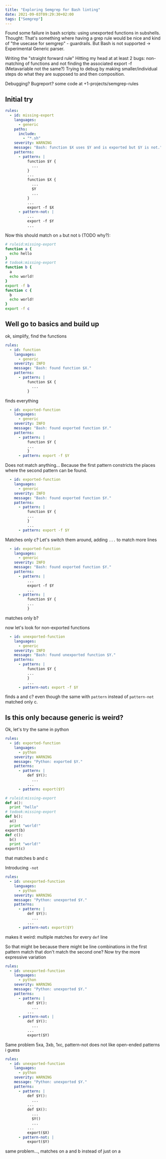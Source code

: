 ```yaml
---
title: "Exploring Semgrep for Bash linting"
date: 2021-09-03T09:29:30+02:00
tags: ["Semgrep"]
---
```


Found some failure in bash scripts: using unexported functions in subshells.
Thought: That's something where having a grep rule would be nice and kind of "the usecase for semgrep" - guardrails.
But Bash is not supported -> Experimental Generic parser.

Writing the "straight forward rule"
Hitting my head at at least 2 bugs: non-matching of functions and not finding the associated export -f (Metavariable not the same?)
Trying to debug by making smaller/individual steps do what they are supposed to and then composition.

Debugging?
Bugreport?
some code at +1-projects/semgrep-rules

## Initial try

```yaml
rules:
  - id: missing-export
    languages:
      - generic
    paths:
      include:
        - "*.sh"
    severity: WARNING
    message: "Bash: function $X uses $Y and is exported but $Y is not."
    patterns:
      - pattern: |
          function $Y {
            ...
          }
          ...
          function $X {
            ...
            $Y
            ...
          }
          ...
          export -f $X
      - pattern-not: |
          ...
          export -f $Y
          ...
```

Now this should match on `a` but not `b` (TODO why?):

```bash
# ruleid:missing-export
function a {
  echo hello
}
# todook:missing-export
function b {
  a
  echo world!
}
export -f b
function c {
  b
  echo world!
}
export -f c
```

## Well go to basics and build up
ok, simplify, find the functions
```yaml
rules:
  - id: function
    languages:
      - generic
    severity: INFO
    message: "Bash: found function $X."
    patterns:
      - pattern: |
          function $X {
            ...
          }
```
finds everything

```yaml
  - id: exported-function
    languages:
      - generic
    severity: INFO
    message: "Bash: found exported function $Y."
    patterns:
      - pattern: |
          function $Y {
          ...
          }
      - pattern: export -f $Y
```
Does not match anything... Because the first pattern constricts the places where the second pattern can be found.
```yaml
  - id: exported-function
    languages:
      - generic
    severity: INFO
    message: "Bash: found exported function $Y."
    patterns:
      - pattern: |
          function $Y {
          ...
          }
          ...
      - pattern: export -f $Y
```
Matches only c?
Let's switch them around, adding `...` to match more lines
```yaml
  - id: exported-function
    languages:
      - generic
    severity: INFO
    message: "Bash: found exported function $Y."
    patterns:
      - pattern: |
          ...
          export -f $Y
          ...
      - pattern: |
          function $Y {
          ...
          }
```
matches only b?

now let's look for non-exported functions
```yaml
  - id: unexported-function
    languages:
      - generic
    severity: INFO
    message: "Bash: found unexported function $Y."
    patterns:
      - pattern: |
          function $Y {
          ...
          }
          ...
      - pattern-not: export -f $Y
```
finds a and c? even though the same with `pattern` instead of `pattern-not` matched only c.

## Is this only because generic is weird?
Ok, let's try the same in python
```yaml
rules:
  - id: exported-function
    languages:
      - python
    severity: WARNING
    message: "Python: exported $Y."
    patterns:
      - pattern: |
          def $Y():
            ...
          ...
      - pattern: export($Y)
```
```python
# ruleid:missing-export
def a():
  print "hello"
# todook:missing-export
def b():
  a()
  print "world!"
export(b)
def c():
  b()
  print "world!"
export(c)
```
 that matches b and c

Introducing `-not`
```yaml
rules:
  - id: unexported-function
    languages:
      - python
    severity: WARNING
    message: "Python: unexported $Y."
    patterns:
      - pattern: |
          def $Y():
            ...
          ...
      - pattern-not: export($Y)
```
makes it weird: multiple matches for every `def` line

So that might be because there might be line combinations in the first pattern match that don't match the second one?
Now try the more expressive variation
```yaml
rules:
  - id: unexported-function
    languages:
      - python
    severity: WARNING
    message: "Python: unexported $Y."
    patterns:
      - pattern: |
          def $Y():
            ...
          ...
      - pattern-not: |
          def $Y():
            ...
          ...
          export($Y)
```
Same problem 5xa, 3xb, 1xc, pattern-not does not like open-ended patterns i guess

```yaml
rules:
  - id: unexported-function
    languages:
      - python
    severity: WARNING
    message: "Python: unexported $Y."
    patterns:
      - pattern: |
          def $Y():
            ...
          ...
          def $X():
            ...
            $Y()
            ...
          ...
          export($X)
      - pattern-not: |
          export($Y)
```
same problem..., matches on a and b instead of just on a
